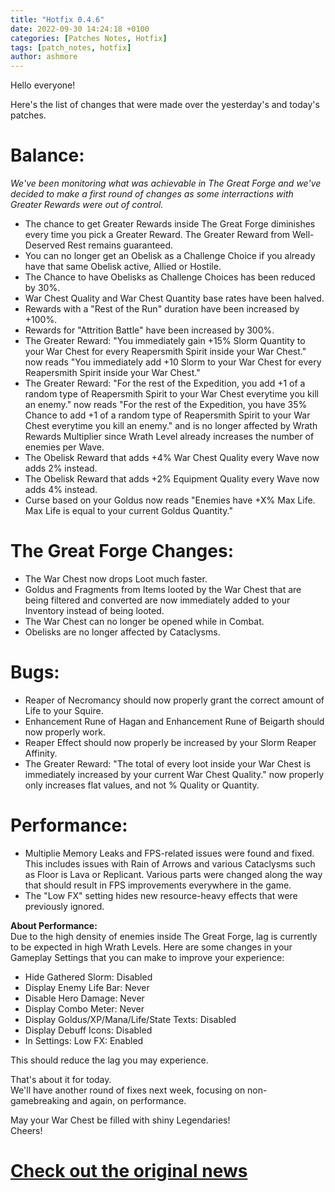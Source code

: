 ```yaml
---
title: "Hotfix 0.4.6"
date: 2022-09-30 14:24:18 +0100
categories: [Patches Notes, Hotfix]
tags: [patch_notes, hotfix]
author: ashmore
---
```

Hello everyone!  
  
Here's the list of changes that were made over the yesterday's and today's patches.  
  

Balance:
========

  
*We've been monitoring what was achievable in The Great Forge and we've decided to make a first round of changes as some interractions with Greater Rewards were out of control.*  

* The chance to get Greater Rewards inside The Great Forge diminishes every time you pick a Greater Reward. The Greater Reward from Well-Deserved Rest remains guaranteed.
* You can no longer get an Obelisk as a Challenge Choice if you already have that same Obelisk active, Allied or Hostile.
* The Chance to have Obelisks as Challenge Choices has been reduced by 30%.
* War Chest Quality and War Chest Quantity base rates have been halved.
* Rewards with a "Rest of the Run" duration have been increased by +100%.
* Rewards for "Attrition Battle" have been increased by 300%.
* The Greater Reward: "You immediately gain +15% Slorm Quantity to your War Chest for every Reapersmith Spirit inside your War Chest." now reads "You immediately add +10 Slorm to your War Chest for every Reapersmith Spirit inside your War Chest."
* The Greater Reward: "For the rest of the Expedition, you add +1 of a random type of Reapersmith Spirit to your War Chest everytime you kill an enemy." now reads "For the rest of the Expedition, you have 35% Chance to add +1 of a random type of Reapersmith Spirit to your War Chest everytime you kill an enemy." and is no longer affected by Wrath Rewards Multiplier since Wrath Level already increases the number of enemies per Wave.
* The Obelisk Reward that adds +4% War Chest Quality every Wave now adds 2% instead.
* The Obelisk Reward that adds +2% Equipment Quality every Wave now adds 4% instead.
* Curse based on your Goldus now reads "Enemies have +X% Max Life. Max Life is equal to your current Goldus Quantity."

  
  

The Great Forge Changes:
========================

  

* The War Chest now drops Loot much faster.
* Goldus and Fragments from Items looted by the War Chest that are being filtered and converted are now immediately added to your Inventory instead of being looted.
* The War Chest can no longer be opened while in Combat.
* Obelisks are no longer affected by Cataclysms.

  
  

Bugs:
=====

  

* Reaper of Necromancy should now properly grant the correct amount of Life to your Squire.
* Enhancement Rune of Hagan and Enhancement Rune of Beigarth should now properly work.
* Reaper Effect should now properly be increased by your Slorm Reaper Affinity.
* The Greater Reward: "The total of every loot inside your War Chest is immediately increased by your current War Chest Quality." now properly only increases flat values, and not % Quality or Quantity.

  
  

Performance:
============

  

* Multiplie Memory Leaks and FPS-related issues were found and fixed. This includes issues with Rain of Arrows and various Cataclysms such as Floor is Lava or Replicant. Various parts were changed along the way that should result in FPS improvements everywhere in the game.
* The "Low FX" setting hides new resource-heavy effects that were previously ignored.

  
  
**About Performance:**  
Due to the high density of enemies inside The Great Forge, lag is currently to be expected in high Wrath Levels. Here are some changes in your Gameplay Settings that you can make to improve your experience:  
  
- Hide Gathered Slorm: Disabled  
- Display Enemy Life Bar: Never  
- Disable Hero Damage: Never  
- Display Combo Meter: Never   
- Display Goldus/XP/Mana/Life/State Texts: Disabled  
- Display Debuff Icons: Disabled  
- In Settings: Low FX: Enabled  
  
This should reduce the lag you may experience.  
  
  
  
That's about it for today.  
We'll have another round of fixes next week, focusing on non-gamebreaking and again, on performance.  
  
May your War Chest be filled with shiny Legendaries!  
Cheers!  

# <a href="https://steamstore-a.akamaihd.net/news/externalpost/steam_community_announcements/4588629064114132450" target="_blank">Check out the original news</a>